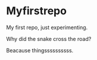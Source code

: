 # Myfirstrepo

My first repo, just experimenting.

Why did the snake cross the road?

Beacause thingssssssssss.